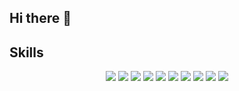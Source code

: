 ## Hi there 👋

<!--
**AD2000X/AD2000X** is a ✨ _special_ ✨ repository because its `README.md` (this file) appears on your GitHub profile.

Here are some ideas to get you started:

- 🔭 I’m currently working on ...
- 🌱 I’m currently learning ...
- 👯 I’m looking to collaborate on ...
- 🤔 I’m looking for help with ...
- 💬 Ask me about ...
- 📫 How to reach me: ...
- 😄 Pronouns: ...
- ⚡ Fun fact: ...
-->
## Skills

<p align="center">
  <img src="https://img.shields.io/badge/Python-3776AB?style=for-the-badge&logo=python&logoColor=white"/>
  <img src="https://img.shields.io/badge/MATLAB-0076A8?style=for-the-badge&logo=mathworks&logoColor=white"/>
  <img src="https://img.shields.io/badge/NLP-000000?style=for-the-badge&logo=machine-learning&logoColor=white"/>
  <img src="https://img.shields.io/badge/Sentiment_Analysis-FF0000?style=for-the-badge&logo=heart&logoColor=white"/>
  <img src="https://img.shields.io/badge/Chatbot-008080?style=for-the-badge&logo=wechat&logoColor=white"/>
  <img src="https://img.shields.io/badge/Corpus_Linguistics-4B0082?style=for-the-badge&logo=language&logoColor=white"/>
  <img src="https://img.shields.io/badge/Deep_Learning-FF6F00?style=for-the-badge&logo=tensorflow&logoColor=white"/>
  <img src="https://img.shields.io/badge/Transformer-FF4500?style=for-the-badge&logo=transformer&logoColor=white"/>
  <img src="https://img.shields.io/badge/Machine_Learning-FF6F00?style=for-the-badge&logo=machine-learning&logoColor=white"/>
  <img src="https://img.shields.io/badge/Supervised_Learning-3776AB?style=for-the-badge"/>
</p>
